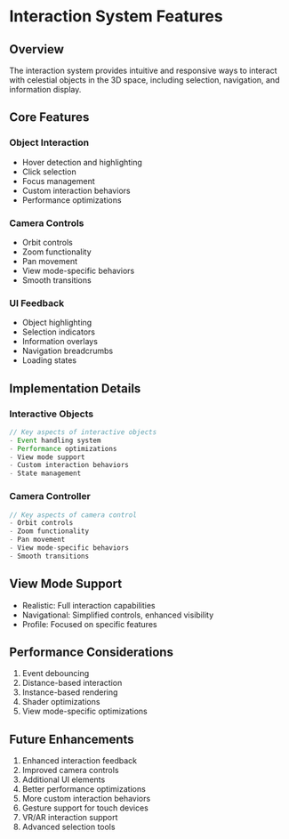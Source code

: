 # Interaction System Features

## Overview
The interaction system provides intuitive and responsive ways to interact with celestial objects in the 3D space, including selection, navigation, and information display.

## Core Features

### Object Interaction
- Hover detection and highlighting
- Click selection
- Focus management
- Custom interaction behaviors
- Performance optimizations

### Camera Controls
- Orbit controls
- Zoom functionality
- Pan movement
- View mode-specific behaviors
- Smooth transitions

### UI Feedback
- Object highlighting
- Selection indicators
- Information overlays
- Navigation breadcrumbs
- Loading states

## Implementation Details

### Interactive Objects
```typescript
// Key aspects of interactive objects
- Event handling system
- Performance optimizations
- View mode support
- Custom interaction behaviors
- State management
```

### Camera Controller
```typescript
// Key aspects of camera control
- Orbit controls
- Zoom functionality
- Pan movement
- View mode-specific behaviors
- Smooth transitions
```

## View Mode Support
- Realistic: Full interaction capabilities
- Navigational: Simplified controls, enhanced visibility
- Profile: Focused on specific features

## Performance Considerations
1. Event debouncing
2. Distance-based interaction
3. Instance-based rendering
4. Shader optimizations
5. View mode-specific optimizations

## Future Enhancements
1. Enhanced interaction feedback
2. Improved camera controls
3. Additional UI elements
4. Better performance optimizations
5. More custom interaction behaviors
6. Gesture support for touch devices
7. VR/AR interaction support
8. Advanced selection tools 